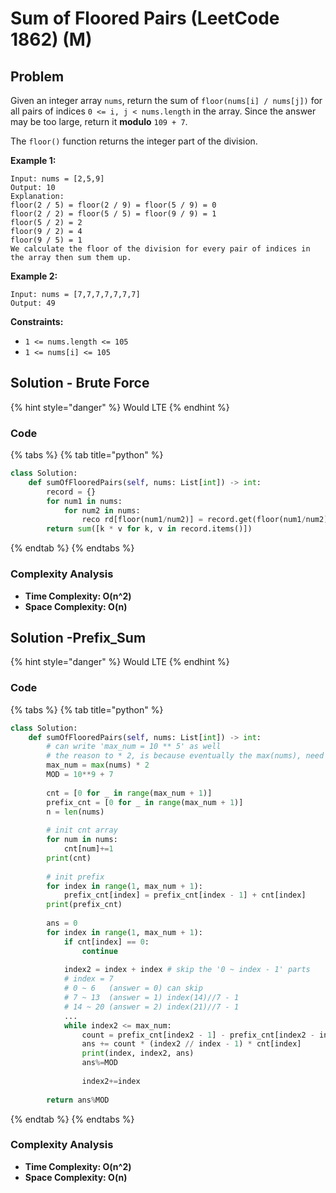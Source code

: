 # Sum of Floored Pairs (LeetCode 1862) (M)

## Problem

Given an integer array `nums`, return the sum of `floor(nums[i] / nums[j])` for all pairs of indices `0 <= i, j < nums.length` in the array. Since the answer may be too large, return it **modulo** `109 + 7`.

The `floor()` function returns the integer part of the division.

**Example 1:**

```
Input: nums = [2,5,9]
Output: 10
Explanation:
floor(2 / 5) = floor(2 / 9) = floor(5 / 9) = 0
floor(2 / 2) = floor(5 / 5) = floor(9 / 9) = 1
floor(5 / 2) = 2
floor(9 / 2) = 4
floor(9 / 5) = 1
We calculate the floor of the division for every pair of indices in the array then sum them up.
```

**Example 2:**

```
Input: nums = [7,7,7,7,7,7,7]
Output: 49
```

**Constraints:**

* `1 <= nums.length <= 105`
* `1 <= nums[i] <= 105`

## Solution - Brute Force

{% hint style="danger" %}
Would LTE
{% endhint %}

### Code

{% tabs %}
{% tab title="python" %}
```python
class Solution:
    def sumOfFlooredPairs(self, nums: List[int]) -> int:
        record = {}
        for num1 in nums:
            for num2 in nums:
                reco rd[floor(num1/num2)] = record.get(floor(num1/num2), 0) + 1
        return sum([k * v for k, v in record.items()])
```
{% endtab %}
{% endtabs %}

### Complexity Analysis

* **Time Complexity: O(n^2)**
* **Space Complexity: O(n)**



## Solution -Prefix\_Sum

{% hint style="danger" %}
Would LTE
{% endhint %}

### Code

{% tabs %}
{% tab title="python" %}
```python
class Solution:
    def sumOfFlooredPairs(self, nums: List[int]) -> int:
        # can write 'max_num = 10 ** 5' as well
        # the reason to * 2, is because eventually the max(nums), need to have range when calculating [max(nums):max(nums) * 2 - 1]
        max_num = max(nums) * 2
        MOD = 10**9 + 7
        
        cnt = [0 for _ in range(max_num + 1)]
        prefix_cnt = [0 for _ in range(max_num + 1)]
        n = len(nums)
        
        # init cnt array
        for num in nums:
            cnt[num]+=1
        print(cnt)
        
        # init prefix
        for index in range(1, max_num + 1):
            prefix_cnt[index] = prefix_cnt[index - 1] + cnt[index]
        print(prefix_cnt)
        
        ans = 0
        for index in range(1, max_num + 1):
            if cnt[index] == 0:
                continue
            
            index2 = index + index # skip the '0 ~ index - 1' parts
            # index = 7
            # 0 ~ 6   (answer = 0) can skip
            # 7 ~ 13  (answer = 1) index(14)//7 - 1
            # 14 ~ 20 (answer = 2) index(21)//7 - 1
            ...
            while index2 <= max_num:
                count = prefix_cnt[index2 - 1] - prefix_cnt[index2 - index - 1]
                ans += count * (index2 // index - 1) * cnt[index]
                print(index, index2, ans)
                ans%=MOD
                
                index2+=index
        
        return ans%MOD
```
{% endtab %}
{% endtabs %}

### Complexity Analysis

* **Time Complexity: O(n^2)**
* **Space Complexity: O(n)**
